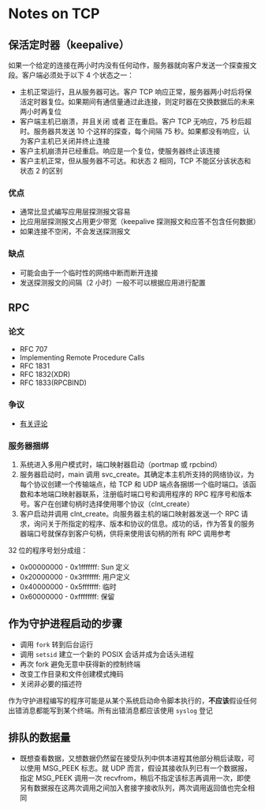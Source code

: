 # Notes on TCP

## 保活定时器（keepalive）

如果一个给定的连接在两小时内没有任何动作，服务器就向客户发送一个探查报文段。客户端必须处于以下 4 个状态之一：

* 主机正常运行，且从服务器可达。客户 TCP 响应正常，服务器两小时后将保活定时器复位。如果期间有通信量通过此连接，则定时器在交换数据后的未来两小时再复位
* 客户端主机已崩溃，并且关闭 或者 正在重启。客户 TCP 无响应，75 秒后超时。服务器共发送 10 个这样的探查，每个间隔 75 秒。如果都没有响应，认为客户主机已关闭并终止连接
* 客户主机崩溃并已经重启。响应是一个复位，使服务器终止该连接
* 客户主机正常，但从服务器不可达。和状态 2 相同，TCP 不能区分该状态和状态 2 的区别

### 优点

* 通常比显式编写应用层探测报文容易
* 比应用层探测报文占用更少带宽（keepalive 探测报文和应答不包含任何数据）
* 如果连接不空闲，不会发送探测报文

### 缺点

* 可能会由于一个临时性的网络中断而断开连接
* 发送探测报文的间隔（2 小时）一般不可以根据应用进行配置

## RPC

### 论文

* RFC 707
* Implementing Remote Procedure Calls
* RFC 1831
* RFC 1832(XDR)
* RFC 1833(RPCBIND)

### 争议

* [有关评论](http://www.kohala.com/start/papers.others/rpc.comments.txt)

### 服务器捆绑

1. 系统进入多用户模式时，端口映射器启动（portmap 或 rpcbind）
2. 服务器启动时，main 调用 svc_create。其确定本主机所支持的网络协议，为每个协议创建一个传输端点，给 TCP 和 UDP 端点各捆绑一个临时端口。该函数和本地端口映射器联系，注册临时端口号和调用程序的 RPC 程序号和版本号。客户在创建句柄时选择使用哪个协议（clnt_create）
3. 客户启动并调用 clnt_create。向服务器主机的端口映射器发送一个 RPC 请求，询问关于所指定的程序、版本和协议的信息。成功的话，作为答复的服务器端口号就保存到客户句柄，供将来使用该句柄的所有 RPC 调用参考

32 位的程序号划分成组：

* 0x00000000 - 0x1fffffff: Sun 定义
* 0x20000000 - 0x3fffffff: 用户定义
* 0x40000000 - 0x5fffffff: 临时
* 0x60000000 - 0xffffffff: 保留

## 作为守护进程启动的步骤

* 调用 `fork` 转到后台运行
* 调用 `setsid` 建立一个新的 POSIX 会话并成为会话头进程
* 再次 fork 避免无意中获得新的控制终端
* 改变工作目录和文件创建模式掩码
* 关闭非必要的描述符

作为守护进程编写的程序可能是从某个系统启动命令脚本执行的，**不应该**假设任何出错消息都能写到某个终端。所有出错消息都应该使用 `syslog` 登记

## 排队的数据量

* 既想查看数据，又想数据仍然留在接受队列中供本进程其他部分稍后读取，可以使用 MSG_PEEK 标志。就 UDP 而言，假设其接收队列已有一个数据报，指定 MSG_PEEK 调用一次 recvfrom，稍后不指定该标志再调用一次，即使另有数据报在这两次调用之间加入套接字接收队列，两次调用返回值也完全相同
